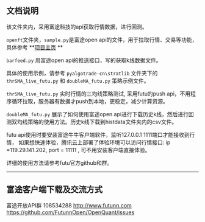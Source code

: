 ## 文档说明
该文件夹内，采用富途科技的api获取行情数据，进行回测。

`openft`文件夹，`sample.py`是富途open api的文件，用于拉取行情、交易等功能，具体参考 **[项目主页](https://github.com/FutunnOpen/OpenQuant) **

`barfeed.py` 用富途open api的推送接口，写的获取k线数据文件。

具体的使用示例，请参考 `pyalgotrade-cn\stratlib` 文件夹下的 `thrSMA_live_futu.py` 和 `doubleMA_futu.py` 策略示例文件。

`thrSMA_live_futu.py` 实时行情的三均线策略测试, 采用futu的push api，不用程序循环拉取，服务器有数据才push到本地，更稳定，减少计算资源。

`doubleMA_futu.py` 展示了如何使用富途open api进行下载历史k线，然后进行回测双均线策略的使用方法。历史k线下载到histdata文件夹内的csv文件。


futu api使用时要安装富途牛牛客户端软件，监听127.0.0.1 1111端口才能接收到行情，
如果想快速体验，腾讯云上部署了体验环境可以访问行情接口:  ip =119.29.141.202,  port = 11111 , 可不用安装客户端直接体验。

详细的使用方法请参考futu官方github和群。

---
## 富途客户端下载及交流方式

富途开放API群 108534288
http://www.futunn.com
https://github.com/FutunnOpen/OpenQuant/issues
